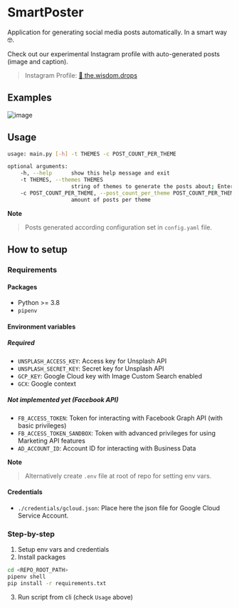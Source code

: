 # SmartPoster

Application for generating social media posts automatically. In a smart way 🤓.

Check out our experimental Instagram profile with auto-generated posts (image and caption).

> Instagram Profile: [📸 the.wisdom.drops](https://www.instagram.com/the.wisdom.drops/)

## Examples

![image](https://user-images.githubusercontent.com/43999445/132679748-7ba155b2-b1ad-4136-a403-9d49ec15d03a.png)

## Usage

```bash
usage: main.py [-h] -t THEMES -c POST_COUNT_PER_THEME

optional arguments:
    -h, --help      show this help message and exit
    -t THEMES, --themes THEMES
                    string of themes to generate the posts about; Enter multiple ones separated by comma `,`
    -c POST_COUNT_PER_THEME, --post_count_per_theme POST_COUNT_PER_THEME
                    amount of posts per theme
```

**Note**
> Posts generated according configuration set in `config.yaml` file.

## How to setup

### Requirements

#### Packages

* Python >= 3.8
* `pipenv`

#### Environment variables

##### Required
* `UNSPLASH_ACCESS_KEY`: Access key for Unsplash API
* `UNSPLASH_SECRET_KEY`: Secret key for Unsplash API
* `GCP_KEY`: Google Cloud key with Image Custom Search enabled
* `GCX`: Google context

##### Not implemented yet (Facebook API)
* `FB_ACCESS_TOKEN`: Token for interacting with Facebook Graph API (with basic privileges)
* `FB_ACCESS_TOKEN_SANDBOX`: Token with advanced privileges for using Marketing API features
* `AD_ACCOUNT_ID`: Account ID for interacting with Business Data

**Note**

> Alternatively create `.env` file at root of repo for setting env vars.

#### Credentials

* `./credentials/gcloud.json`: Place here the json file for Google Cloud Service Account.


### Step-by-step

1. Setup env vars and credentials
2. Install packages

```bash
cd <REPO_ROOT_PATH>
pipenv shell
pip install -r requirements.txt
```

3. Run script from cli (check `Usage` above)

